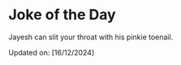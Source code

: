 # Joke of the Day

<!-- #joke -->
Jayesh can slit your throat with his pinkie toenail.

Updated on: [16/12/2024]
<!-- #jokeEnd -->